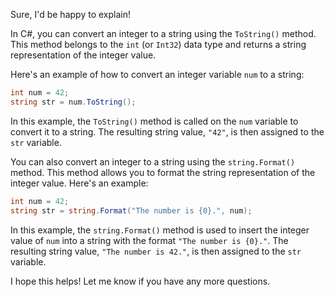 Sure, I'd be happy to explain!

In C#, you can convert an integer to a string using the `ToString()` method. This method belongs to the `int` (or `Int32`) data type and returns a string representation of the integer value.

Here's an example of how to convert an integer variable `num` to a string:

```csharp
int num = 42;
string str = num.ToString();
```

In this example, the `ToString()` method is called on the `num` variable to convert it to a string. The resulting string value, `"42"`, is then assigned to the `str` variable.

You can also convert an integer to a string using the `string.Format()` method. This method allows you to format the string representation of the integer value. Here's an example:

```csharp
int num = 42;
string str = string.Format("The number is {0}.", num);
```

In this example, the `string.Format()` method is used to insert the integer value of `num` into a string with the format `"The number is {0}."`. The resulting string value, `"The number is 42."`, is then assigned to the `str` variable.

I hope this helps! Let me know if you have any more questions.